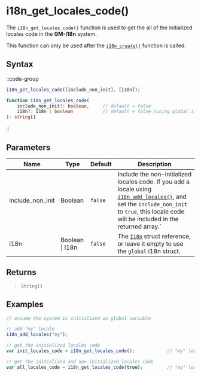 # i18n_get_locales_code()

The `i18n_get_locales_code()` function is used to get the all of the initialized locales code in the **GM-I18n** system.

This function can only be used after the [`i18n_create()`](/v1/api-reference/functions/i18n-create) function is called.

## Syntax

::code-group
```js [Usage]
i18n_get_locales_code([include_non_init], [i18n]);
```

```ts [Signature]
function i18n_get_locales_code(
    include_non_init?: boolean,     // default = false
    i18n?: I18n | boolean           // default = false (using global i18n struct)
): string[]
```
::

## Parameters

| Name        | Type              | Default      | Description |
|-------------|-------------------|--------------|-------------|
| include_non_init | Boolean      | `false`      | Include the non-initialized locales code. If you add a locale using [`i18n_add_locales()`](/v1/api-reference/functions/i18n-add-locales), and set the `include_non_init` to `true`, this locale code will be included in the returned array.` |
| i18n        | Boolean \| I18n   | `false`      | The [`I18n`](/v1/api-reference/functions/i18n-create) struct reference, or leave it empty to use the `global` i18n struct. |

## Returns

> `String[]`

## Examples

```js [Create Event]
// assume the system is initialized on global variable

// add "my" locale
i18n_add_locales("my");

// get the initialized locales code
var init_locales_code = i18n_get_locales_code();            // "my" locale will not be included

// get the initialized and non-initialized locales code
var all_locales_code = i18n_get_locales_code(true);         // "my" locale will be included
```
